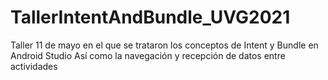 # TallerIntentAndBundle_UVG2021
Taller 11 de mayo en el que se trataron los conceptos de Intent y Bundle en Android Studio
Así como la navegación y recepción de datos entre actividades
